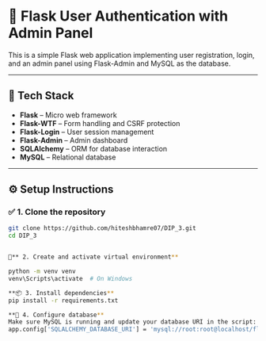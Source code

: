 # 🔐 Flask User Authentication with Admin Panel

This is a simple Flask web application implementing user registration, login, and an admin panel using Flask-Admin and MySQL as the database.

---



## 🧰 Tech Stack

- **Flask** – Micro web framework
- **Flask-WTF** – Form handling and CSRF protection
- **Flask-Login** – User session management
- **Flask-Admin** – Admin dashboard
- **SQLAlchemy** – ORM for database interaction
- **MySQL** – Relational database

---

## ⚙️ Setup Instructions

### ✅ 1. Clone the repository

```bash
git clone https://github.com/hiteshbhamre07/DIP_3.git
cd DIP_3


🐍** 2. Create and activate virtual environment**

python -m venv venv
venv\Scripts\activate  # On Windows

**📦 3. Install dependencies**
pip install -r requirements.txt

**🔧 4. Configure database**
Make sure MySQL is running and update your database URI in the script:
app.config['SQLALCHEMY_DATABASE_URI'] = 'mysql://root:root@localhost/flaskapp_db'


